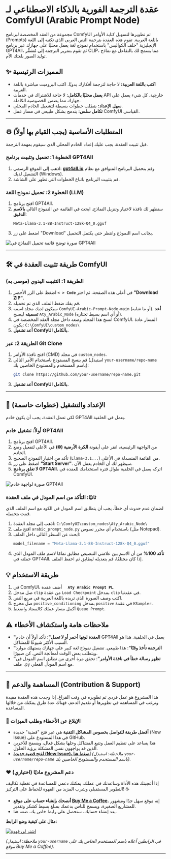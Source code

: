 # عقدة الترجمة الفورية بالذكاء الاصطناعي لـ ComfyUI (Arabic Prompt Node)

مجموعة من العقد المخصصة لبرنامج ComfyUI تم تطويرها لتسهيل كتابة الأوامر (Prompts) باللغة العربية. تقوم هذه العقدة بترجمة النص العربي الذي تكتبه إلى اللغة الإنجليزية "خلف الكواليس" باستخدام نموذج لغة يعمل محليًا على جهازك عبر برنامج GPT4All، ثم تقوم بتمرير الترجمة إلى مُشفِّر CLIP، مما يسمح لك بالتفاعل مع نماذج توليد الصور بلغتك الأم.

## ✨ المميزات الرئيسية

- **اكتب باللغة العربية:** لا حاجة لترجمة أفكارك يدويًا. اكتب البرومبت مباشرة باللغة العربية.
- **يعمل محليًا بالكامل:** لا حاجة للاشتراك في خدمات API خارجية. كل شيء يعمل على جهازك مما يضمن الخصوصية الكاملة.
- **سهل الإعداد:** يتطلب خطوات بسيطة لتشغيل الخادم المحلي.
- **تكامل سلس:** يندمج بشكل طبيعي في مسار عمل ComfyUI القياسي.

---

## ⚙️ المتطلبات الأساسية (يجب القيام بها أولاً)

قبل تثبيت العقدة، يجب عليك إعداد الخادم المحلي الذي سيقوم بمهمة الترجمة.

### الخطوة 1: تحميل وتثبيت برنامج GPT4All

1.  اذهب إلى الموقع الرسمي: **[gpt4all.io](https://gpt4all.io/index.html)** وقم بتحميل البرنامج المتوافق مع نظام التشغيل لديك (Windows).
2.  قم بتثبيت البرنامج باتباع الخطوات التي تظهر على الشاشة.

### الخطوة 2: تحميل نموذج اللغة (LLM)

1.  افتح برنامج GPT4All.
2.  ستظهر لك نافذة لاختيار وتنزيل النماذج. ابحث في القائمة عن النموذج التالي **بالاسم الدقيق**:
    ```
    Meta-Llama-3.1-8B-Instruct-128k-Q4_0.gguf
    ```
3.  اضغط على زر "Download" بجانب اسم النموذج وانتظر حتى يكتمل التحميل.

![صورة توضح قائمة تحميل النماذج في GPT4All](رابط-لصورة-هنا.jpg)  <!-- اختياري: يمكنك رفع صورة لشاشة التحميل ووضع رابطها هنا -->

---

## 🛠️ طريقة تثبيت العقدة في ComfyUI

### الطريقة 1: التثبيت اليدوي (موصى به)

1.  اضغط على الزر الأخضر **`< > Code`** في أعلى هذه الصفحة، ثم اختر **"Download ZIP"**.
2.  قم بفك ضغط الملف الذي تم تحميله.
3.  سيكون لديك مجلد اسمه `ComfyUI-Arabic-Prompt-Node-main` (أو ما شابه). **أعد تسميته** ليصبح `Aty_Arabic_Node` (أو أي اسم بسيط تختاره).
4.  انسخ هذا المجلد وضعه داخل مجلد العقد المخصصة في ComfyUI. المسار عادة يكون:
    `C:\ComfyUI\custom_nodes\`
5.  **أعد تشغيل ComfyUI بالكامل.**

### الطريقة 2: عبر Git Clone

1.  افتح نافذة الأوامر (CMD) في مجلد `custom_nodes`.
2.  قم بنسخ المستودع باستخدام الأمر التالي (استبدل `your-username/repo-name` باسم المستخدم والمستودع الخاصين بك):
    ```bash
    git clone https://github.com/your-username/repo-name.git
    ```
3.  **أعد تشغيل ComfyUI بالكامل.**

---

## 🚀 الإعداد والتشغيل (خطوات حاسمة)

لكي تعمل العقدة، يجب أن يكون خادم GPT4All يعمل في الخلفية.

### أولاً: تشغيل خادم GPT4All

1.  افتح برنامج GPT4All.
2.  من الواجهة الرئيسية، انقر على أيقونة **الكرة الأرضية (🌐)** في الأعلى لتفعيل وضع الخادم.
3.  تأكد من اختيار النموذج الصحيح (`Llama-3.1...`) من القائمة المنسدلة في الأعلى.
4.  اضغط على زر **"Start Server"**. سيظهر لك أن الخادم يعمل الآن.
5.  **لا تغلق برنامج GPT4All.** اتركه يعمل في الخلفية طوال فترة استخدامك للعقدة في ComfyUI.

![صورة لواجهة خادم GPT4All](رابط-لصورة-الخادم-هنا.jpg) <!-- اختياري: صورة لواجهة الخادم وهي تعمل -->

### ثانيًا: التأكد من اسم المودل في ملف العقدة

لضمان عدم حدوث أي خطأ، يجب أن يتطابق اسم المودل في الكود مع اسم الملف الذي قمت بتحميله.

1.  اذهب إلى مجلد العقدة: `C:\ComfyUI\custom_nodes\Aty_Arabic_Node\`
2.  افتح ملف `arabic_prompt_node.py` باستخدام أي محرر نصوص (مثل Notepad).
3.  ابحث عن السطر التالي داخل الملف:
    ```python
    model_filename = "Meta-Llama-3.1-8B-Instruct-128k-Q4_0.gguf"
    ```
4.  **تأكد 100%** من أن الاسم بين علامتي التنصيص مطابق تمامًا لاسم ملف المودل الذي حملته في GPT4All. إذا كان مختلفًا، قم بتعديله ليطابق ثم احفظ الملف.

## 💡 طريقة الاستخدام

1.  في ComfyUI، أضف عقدة **`  Aty Arabic Prompt PL`**.
2.  صل مدخل `clip` من عقدة `Load Checkpoint` بمدخل `clip` في عقدتنا.
3.  اكتب وصف الصورة الذي تريده باللغة العربية في مربع النص.
4.  صل مخرج `positive_conditioning` بمدخل `positive` في عقدة `KSampler`.
5.  أكمل مسار عملك كالمعتاد واضغط `Queue Prompt`.

## ⚠️ ملاحظات هامة واستكشاف الأخطاء

- **"العقدة لونها أحمر أو لا تعمل"**: تأكد أولاً أن خادم GPT4All يعمل في الخلفية. هذا هو السبب الأكثر شيوعًا للمشاكل.
- **"الترجمة تأخذ وقتًا"**: هذا طبيعي. تشغيل نموذج لغة كبير على جهازك يستهلك موارد ويتطلب بعض الوقت لمعالجة النص. كن صبورًا.
- **"تظهر رسالة خطأ في نافذة الأوامر"**: تحقق مرة أخرى من تطابق اسم المودل في ملف `.py` مع اسم المودل الفعلي.
---

## 🤝 المساهمة والدعم (Contribution & Support)

هذا المشروع هو عمل فردي تم تطويره في وقت الفراغ. إذا وجدت هذه العقدة مفيدة وترغب في المساهمة في تطويرها أو تقديم الدعم، فهناك عدة طرق يمكنك من خلالها المساعدة.

### 🐛 الإبلاغ عن الأخطاء وطلب الميزات

- **أفضل طريقة للتواصل بخصوص المشاكل التقنية** هي عبر فتح "قضية" جديدة (New Issue) في هذا المستودع على GitHub.
- هذا يساعد على تنظيم العمل وتتبع المشاكل وحلها بشكل فعال، ويسمح للآخرين الذين قد يواجهون نفس المشكلة برؤية الحلول.
- **[لفتح قضية جديدة (New Issue)، اضغط هنا](https://github.com/your-username/repo-name/issues)**  *(ملاحظة: استبدل `your-username/repo-name` باسم المستخدم والمستودع الخاصين بك).*

### ❤️ دعم المشروع ماديًا (اختياري)

إذا أعجبتك هذه الأداة وساعدتك في عملك، يمكنك دعمي للمساعدة في تغطية تكاليف التطوير المستقبلي وشرب المزيد من القهوة للحفاظ على التركيز! ☕

- **أنصحك بإنشاء حساب على موقع [Buy Me a Coffee](https://www.buymeacoffee.com).** إنه موقع سهل جدًا ومشهور للمشاريع الصغيرة، ويسمح للناس بدعمك بمبلغ بسيط كشكر وتقدير.
- بعد إنشاء حسابك، ستحصل على رابط خاص بك. ضعه هنا.

**مثال على كيفية وضع الرابط:**

[![اشترِ لي قهوة](https://img.buymeacoffee.com/button-api/?text=Buy%20me%20a%20coffee&emoji=&slug=atyasara22f&button_colour=FFDD00&font_colour=000000&font_family=Inter&outline_colour=000000&coffee_colour=ffffff)](https://www.buymeacoffee.com/atyasara22f)

*(ملاحظة: استبدل `your-username` في الرابطين أعلاه باسم المستخدم الخاص بك على موقع Buy Me a Coffee).*

---